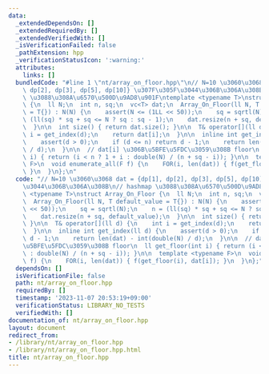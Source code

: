 ```yaml
---
data:
  _extendedDependsOn: []
  _extendedRequiredBy: []
  _extendedVerifiedWith: []
  _isVerificationFailed: false
  _pathExtension: hpp
  _verificationStatusIcon: ':warning:'
  attributes:
    links: []
  bundledCode: "#line 1 \"nt/array_on_floor.hpp\"\n// N=10 \u3060\u3068 dat = {dp[1],\
    \ dp[2], dp[3], dp[5], dp[10]} \u307F\u305F\u3044\u306B\u306A\u308B\n// hashmap\
    \ \u3088\u308A\u6570\u500D\u9AD8\u901F\ntemplate <typename T>\nstruct Array_On_Floor\
    \ {\n  ll N;\n  int n, sq;\n  vc<T> dat;\n  Array_On_Floor(ll N, T default_value\
    \ = T{}) : N(N) {\n    assert(N <= (1LL << 50));\n    sq = sqrtl(N);\n    n =\
    \ (ll(sq) * sq + sq <= N ? sq : sq - 1);\n    dat.resize(n + sq, default_value);\n\
    \  }\n\n  int size() { return dat.size(); }\n\n  T& operator[](ll d) {\n    int\
    \ i = get_index(d);\n    return dat[i];\n  }\n\n  inline int get_index(ll d) {\n\
    \    assert(d > 0);\n    if (d <= n) return d - 1;\n    return len(dat) - int(double(N)\
    \ / d);\n  }\n\n  // dat[i] \u306B\u5BFE\u5FDC\u3059\u308B floor\n  ll get_floor(int\
    \ i) { return (i < n ? 1 + i : double(N) / (n + sq - i)); }\n\n  template <typename\
    \ F>\n  void enumerate_all(F f) {\n    FOR(i, len(dat)) { f(get_floor(i), dat[i]);\
    \ }\n  }\n};\n"
  code: "// N=10 \u3060\u3068 dat = {dp[1], dp[2], dp[3], dp[5], dp[10]} \u307F\u305F\
    \u3044\u306B\u306A\u308B\n// hashmap \u3088\u308A\u6570\u500D\u9AD8\u901F\ntemplate\
    \ <typename T>\nstruct Array_On_Floor {\n  ll N;\n  int n, sq;\n  vc<T> dat;\n\
    \  Array_On_Floor(ll N, T default_value = T{}) : N(N) {\n    assert(N <= (1LL\
    \ << 50));\n    sq = sqrtl(N);\n    n = (ll(sq) * sq + sq <= N ? sq : sq - 1);\n\
    \    dat.resize(n + sq, default_value);\n  }\n\n  int size() { return dat.size();\
    \ }\n\n  T& operator[](ll d) {\n    int i = get_index(d);\n    return dat[i];\n\
    \  }\n\n  inline int get_index(ll d) {\n    assert(d > 0);\n    if (d <= n) return\
    \ d - 1;\n    return len(dat) - int(double(N) / d);\n  }\n\n  // dat[i] \u306B\
    \u5BFE\u5FDC\u3059\u308B floor\n  ll get_floor(int i) { return (i < n ? 1 + i\
    \ : double(N) / (n + sq - i)); }\n\n  template <typename F>\n  void enumerate_all(F\
    \ f) {\n    FOR(i, len(dat)) { f(get_floor(i), dat[i]); }\n  }\n};"
  dependsOn: []
  isVerificationFile: false
  path: nt/array_on_floor.hpp
  requiredBy: []
  timestamp: '2023-11-07 20:53:19+09:00'
  verificationStatus: LIBRARY_NO_TESTS
  verifiedWith: []
documentation_of: nt/array_on_floor.hpp
layout: document
redirect_from:
- /library/nt/array_on_floor.hpp
- /library/nt/array_on_floor.hpp.html
title: nt/array_on_floor.hpp
---
```

